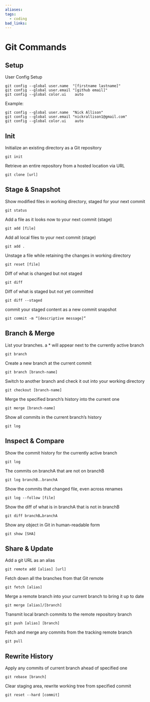 ```yaml
---
aliases: 
tags:
  - coding
bad_links:
---
```

# Git Commands

## Setup

User Config Setup
```
git config --global user.name  "[firstname lastname]"
git config --global user.email "[github email]"
git config --global color.ui    auto
```

Example:
```
git config --global user.name  "Nick Allison"
git config --global user.email "nickrallison1@gmail.com"
git config --global color.ui    auto
```

## Init

Initialize an existing directory as a Git repository
```
git init 
```

Retrieve an entire repository from a hosted location via URL
```
git clone [url]  
```

## Stage & Snapshot

Show modified files in working directory, staged for your next commit
```
git status  
```

Add a file as it looks now to your next commit (stage)  
```
git add [file]
```

Add all local files to your next commit (stage)
```
git add .
```

Unstage a file while retaining the changes in working directory  
```
git reset [file]
```

Diff of what is changed but not staged  
```
git diff
```

Diff of what is staged but not yet committed
```
git diff --staged  
```

commit your staged content as a new commit snapshot
```
git commit -m “[descriptive message]”  
```

## Branch & Merge

List your branches. a * will appear next to the currently active branch
```
git branch
```

Create a new branch at the current commit
```
git branch [branch-name]
```

Switch to another branch and check it out into your working directory
```
git checkout [branch-name]
```

Merge the specified branch’s history into the current one
```
git merge [branch-name]
```

Show all commits in the current branch’s history
```
git log  
```

## Inspect & Compare

Show the commit history for the currently active branch
```
git log
```

The commits on branchA that are not on branchB
```
git log branchB..branchA
```

Show the commits that changed file, even across renames
```
git log --follow [file]
```

Show the diff of what is in branchA that is not in branchB
```
git diff branchB…branchA
```

Show any object in Git in human-readable form
```
git show [SHA]
```

## Share & Update

Add a git URL as an alias
```
git remote add [alias] [url]
```

Fetch down all the branches from that Git remote
```
git fetch [alias]
```

Merge a remote branch into your current branch to bring it up to date
```
git merge [alias]/[branch]  
```

Transmit local branch commits to the remote repository branch
```
git push [alias] [branch]  
```

Fetch and merge any commits from the tracking remote branch
```
git pull  
```

## Rewrite History

Apply any commits of current branch ahead of specified one
```
git rebase [branch]
```

Clear staging area, rewrite working tree from specified commit  
```
git reset --hard [commit]  
```
